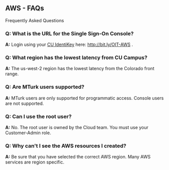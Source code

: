 ## AWS - FAQs

Frequently Asked Questions

### Q: What is the URL for the Single Sign-On Console?
**A:** Login using your <a href="https://oit.colorado.edu/services/identity-access-management/identikey" target="_blank">CU IdentiKey</a> here: <a href="http://bit.ly/OIT-AWS" target="_blank">http://bit.ly/OIT-AWS </a>.

### Q: What region has the lowest latency from CU Campus?
**A:** The us-west-2 region has the lowest latency from the Colorado front range.

### Q: Are MTurk users supported?
**A:** MTurk users are only supported for programmatic access.  Console users are not supported.

### Q: Can I use the root user?
**A:** No.  The root user is owned by the Cloud team.  You must use your Customer-Admin role.

### Q: Why can't I see the AWS resources I created?
**A:** Be sure that you have selected the correct AWS region.  Many AWS services are region specific.
